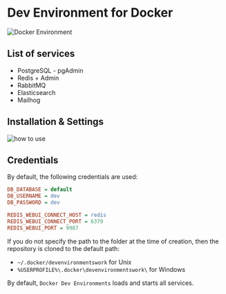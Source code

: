 # Dev Environment for Docker

<img src="https://preview.dragon-code.pro/andrey-helldar/dev-environment.svg?brand=docker" alt="Docker Environment"/>

## List of services

* PostgreSQL - pgAdmin
* Redis + Admin
* RabbitMQ
* Elasticsearch
* Mailhog

## Installation & Settings

![how to use](.github/images/how-to-use.gif)

## Credentials

By default, the following credentials are used:

```ini
DB_DATABASE = default
DB_USERNAME = dev
DB_PASSWORD = dev

REDIS_WEBUI_CONNECT_HOST = redis
REDIS_WEBUI_CONNECT_PORT = 6379
REDIS_WEBUI_PORT = 9987
```

If you do not specify the path to the folder at the time of creation, then the repository is cloned to the default path:

- `~/.docker/devenvironmentswork` for Unix
- `%USERPROFILE%\.docker\devenvironmentswork\` for Windows

By default, `Docker Dev Environments` loads and starts all services.
